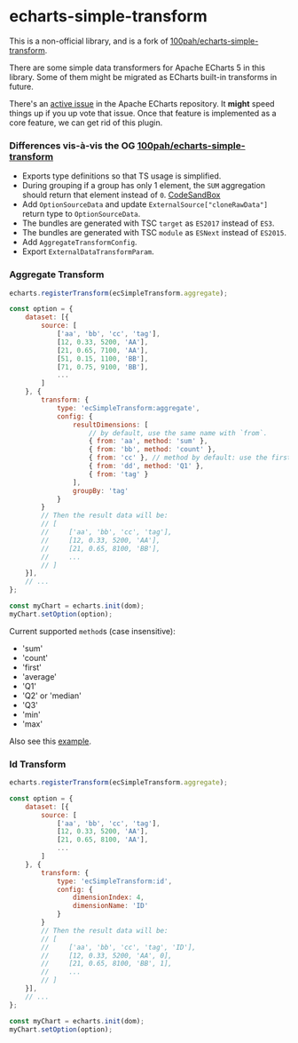 # echarts-simple-transform

This is a non-official library, and is a fork of [100pah/echarts-simple-transform](https://github.com/100pah/echarts-simple-transform).

There are some simple data transformers for Apache ECharts 5 in this library. Some of them might be migrated as ECharts built-in transforms in future.

There's an [active issue](https://github.com/apache/echarts/issues/15306) in the Apache ECharts repository. It **might** speed things up if you up vote that issue. Once that feature is implemented as a core feature, we can get rid of this plugin.


### Differences vis-à-vis the OG [100pah/echarts-simple-transform](https://github.com/100pah/echarts-simple-transform)

- Exports type definitions so that TS usage is simplified.
- During grouping if a group has only 1 element, the `SUM` aggregation should return that element instead of `0`. [CodeSandBox](https://codesandbox.io/s/echarts-simple-transform-ifdnc?file=/index.html)
- Add `OptionSourceData` and update `ExternalSource["cloneRawData"]` return type to `OptionSourceData`.
- The bundles are generated with TSC `target` as `ES2017` instead of `ES3`.
- The bundles are generated with TSC `module` as `ESNext` instead of `ES2015`.
- Add `AggregateTransformConfig`.
- Export `ExternalDataTransformParam`.

### Aggregate Transform
```js
echarts.registerTransform(ecSimpleTransform.aggregate);

const option = {
    dataset: [{
        source: [
            ['aa', 'bb', 'cc', 'tag'],
            [12, 0.33, 5200, 'AA'],
            [21, 0.65, 7100, 'AA'],
            [51, 0.15, 1100, 'BB'],
            [71, 0.75, 9100, 'BB'],
            ...
        ]
    }, {
        transform: {
            type: 'ecSimpleTransform:aggregate',
            config: {
                resultDimensions: [
                    // by default, use the same name with `from`.
                    { from: 'aa', method: 'sum' },
                    { from: 'bb', method: 'count' },
                    { from: 'cc' }, // method by default: use the first value.
                    { from: 'dd', method: 'Q1' },
                    { from: 'tag' }
                ],
                groupBy: 'tag'
            }
        }
        // Then the result data will be:
        // [
        //     ['aa', 'bb', 'cc', 'tag'],
        //     [12, 0.33, 5200, 'AA'],
        //     [21, 0.65, 8100, 'BB'],
        //     ...
        // ]
    }],
    // ...
};

const myChart = echarts.init(dom);
myChart.setOption(option);
```


Current supported `method`s (case insensitive):
+ 'sum'
+ 'count'
+ 'first'
+ 'average'
+ 'Q1'
+ 'Q2' or 'median'
+ 'Q3'
+ 'min'
+ 'max'

Also see this [example](https://echarts.apache.org/examples/en/editor.html?c=data-transform-aggregate).


### Id Transform

```js
echarts.registerTransform(ecSimpleTransform.aggregate);

const option = {
    dataset: [{
        source: [
            ['aa', 'bb', 'cc', 'tag'],
            [12, 0.33, 5200, 'AA'],
            [21, 0.65, 8100, 'AA'],
            ...
        ]
    }, {
        transform: {
            type: 'ecSimpleTransform:id',
            config: {
                dimensionIndex: 4,
                dimensionName: 'ID'
            }
        }
        // Then the result data will be:
        // [
        //     ['aa', 'bb', 'cc', 'tag', 'ID'],
        //     [12, 0.33, 5200, 'AA', 0],
        //     [21, 0.65, 8100, 'BB', 1],
        //     ...
        // ]
    }],
    // ...
};

const myChart = echarts.init(dom);
myChart.setOption(option);
```
